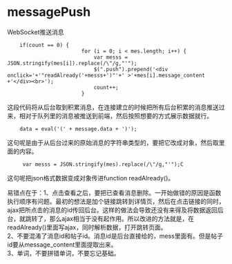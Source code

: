 # messagePush
WebSocket推送消息<br>
        
        if(count == 0) {
                            for (i = 0; i < mes.length; i++) {
                                var messs = JSON.stringify(mes[i]).replace(/\"/g,"'");
                                $(".push").prepend('<div onclick='+'"readAlready('+messs+')"'+' >'+mes[i].message_content +'</div><br>');
                                count++;
                            }
      
这段代码将从后台取到积累消息，在连接建立的时候把所有后台积累的消息推送过来，相对于队列里的消息被推送到前端，然后按照想要的方式展示数据就行。<br>
        
        data = eval('(' + message.data + ')');
        
这句呢是由于从后台过来的原始消息的字符串类型的，要把它改成对象，然后取里面的内容。<br>
        
         var messs = JSON.stringify(mes).replace(/\"/g,"'");C
这句呢把json格式数据变成对象传进function readAlready()。<br>


易错点在于：1、点击查看之后，要把已查看消息删除。一开始做错的原因是函数执行顺序有问题。最初的想法是加个链接跳转到详情页，然后在点击链接的同时，ajax把所点击的消息的id传回后台。这样的做法会导致还没有来得及将数据返回后台，就跳转了，那么ajax相当于没有起作用。所以改进的方法就是，在readAlready()里面写ajax，同时解析数据，打开跳转页面。
<br>2、不要混淆了消息id和帖子id。消息id是后台直接给的，mess里面有。但是帖子id要从message_content里面提取出来。<br>
3、单词，不要拼错单词，不要忘记基础。